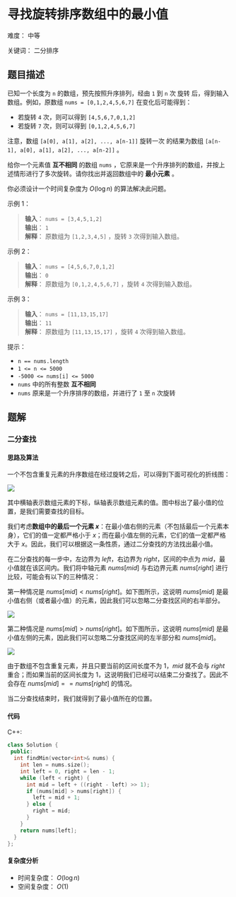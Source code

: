 # 寻找旋转排序数组中的最小值

难度： 中等

关键词： 二分排序

## 题目描述

已知一个长度为 `n` 的数组，预先按照升序排列，经由 `1` 到 `n` 次 旋转 后，得到输入数组。例如，原数组 `nums = [0,1,2,4,5,6,7]` 在变化后可能得到：

* 若旋转 `4` 次，则可以得到 `[4,5,6,7,0,1,2]`
* 若旋转 `7` 次，则可以得到 `[0,1,2,4,5,6,7]`

注意，数组 `[a[0], a[1], a[2], ..., a[n-1]]` 旋转一次 的结果为数组 `[a[n-1], a[0], a[1], a[2], ..., a[n-2]]` 。

给你一个元素值 **互不相同** 的数组 `nums` ，它原来是一个升序排列的数组，并按上述情形进行了多次旋转。请你找出并返回数组中的 **最小元素** 。

你必须设计一个时间复杂度为 $O(\log n)$ 的算法解决此问题。

示例 1：

>**输入**： `nums = [3,4,5,1,2]` <br>
**输出**： `1` <br>
**解释**： 原数组为 `[1,2,3,4,5]` ，旋转 `3` 次得到输入数组。

示例 2：

>**输入**： `nums = [4,5,6,7,0,1,2]` <br>
**输出**： `0` <br>
**解释**： 原数组为 `[0,1,2,4,5,6,7]` ，旋转 `4` 次得到输入数组。

示例 3：

>**输入**： `nums = [11,13,15,17]` <br>
**输出**： `11` <br>
**解释**： 原数组为 `[11,13,15,17]` ，旋转 `4` 次得到输入数组。

提示：

* `n == nums.length`
* `1 <= n <= 5000`
* `-5000 <= nums[i] <= 5000`
* `nums` 中的所有整数 **互不相同**
* `nums` 原来是一个升序排序的数组，并进行了 `1` 至 `n` 次旋转

## 题解

### 二分查找

#### 思路及算法

一个不包含重复元素的升序数组在经过旋转之后，可以得到下面可视化的折线图：

![](https://assets.leetcode-cn.com/solution-static/153/1.png)

其中横轴表示数组元素的下标，纵轴表示数组元素的值。图中标出了最小值的位置，是我们需要查找的目标。

我们考虑**数组中的最后一个元素 $x$**：在最小值右侧的元素（不包括最后一个元素本身），它们的值一定都严格小于 $x$；而在最小值左侧的元素，它们的值一定都严格大于 $x$。因此，我们可以根据这一条性质，通过二分查找的方法找出最小值。

在二分查找的每一步中，左边界为 $left$，右边界为 $right$，区间的中点为 $mid$，最小值就在该区间内。我们将中轴元素 $nums[mid]$ 与右边界元素 $nums[right]$ 进行比较，可能会有以下的三种情况：

第一种情况是 $nums[mid] < nums[right]$。如下图所示，这说明 $nums[mid]$ 是最小值右侧（或者最小值）的元素，因此我们可以忽略二分查找区间的右半部分。

![](https://assets.leetcode-cn.com/solution-static/153/2.png)

第二种情况是 $nums[mid] > nums[right]$。如下图所示，这说明 $nums[mid]$ 是最小值左侧的元素，因此我们可以忽略二分查找区间的左半部分和 $nums[mid]$。

![](https://assets.leetcode-cn.com/solution-static/153/3.png)

由于数组不包含重复元素，并且只要当前的区间长度不为 $1$，$mid$ 就不会与 $right$ 重合；而如果当前的区间长度为 $1$，这说明我们已经可以结束二分查找了。因此不会存在 $nums[mid] == nums[right]$ 的情况。

当二分查找结束时，我们就得到了最小值所在的位置。

#### 代码

C++:
```cpp
class Solution {
 public:
  int findMin(vector<int>& nums) {
    int len = nums.size();
    int left = 0, right = len - 1;
    while (left < right) {
      int mid = left + ((right - left) >> 1);
      if (nums[mid] > nums[right]) {
        left = mid + 1;
      } else {
        right = mid;
      }
    }
    return nums[left];
  }
};
```

#### 复杂度分析

* 时间复杂度： $O(\log{n})$
* 空间复杂度： $O(1)$